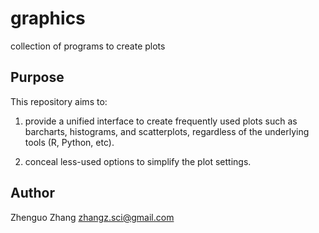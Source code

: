 # graphics
collection of programs to create plots

## Purpose

This repository aims to:

1. provide a unified interface to create frequently used
plots such as barcharts, histograms, and scatterplots, regardless of the underlying
tools (R, Python, etc).

2. conceal less-used options to simplify the plot settings.

## Author

Zhenguo Zhang  zhangz.sci@gmail.com
